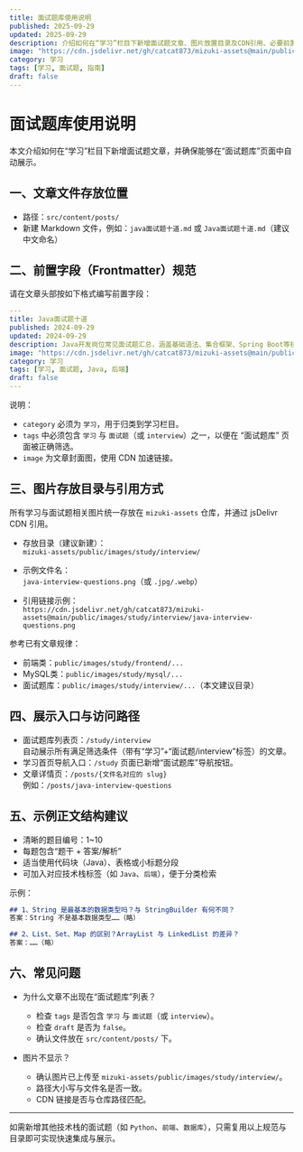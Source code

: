 ```yaml
---
title: 面试题库使用说明
published: 2025-09-29
updated: 2025-09-29
description: 介绍如何在“学习”栏目下新增面试题文章、图片放置目录及CDN引用、必要前置字段与标签规范。
image: "https://cdn.jsdelivr.net/gh/catcat873/mizuki-assets@main/public/images/study/interview/interview-library-guide.png"
category: 学习
tags: [学习, 面试题, 指南]
draft: false
---
```


# 面试题库使用说明

本文介绍如何在“学习”栏目下新增面试题文章，并确保能够在“面试题库”页面中自动展示。

## 一、文章文件存放位置

- 路径：`src/content/posts/`
- 新建 Markdown 文件，例如：`java面试题十道.md` 或 `Java面试题十道.md`（建议中文命名）

## 二、前置字段（Frontmatter）规范

请在文章头部按如下格式编写前置字段：

```yaml
---
title: Java面试题十道
published: 2024-09-29
updated: 2024-09-29
description: Java开发岗位常见面试题汇总，涵盖基础语法、集合框架、Spring Boot等核心知识点
image: "https://cdn.jsdelivr.net/gh/catcat873/mizuki-assets@main/public/images/study/interview/java-interview-questions.png"
category: 学习
tags: [学习, 面试题, Java, 后端]
draft: false
---
```

说明：
- `category` 必须为 `学习`，用于归类到学习栏目。
- `tags` 中必须包含 `学习` 与 `面试题`（或 `interview`）之一，以便在 “面试题库” 页面被正确筛选。
- `image` 为文章封面图，使用 CDN 加速链接。

## 三、图片存放目录与引用方式

所有学习与面试题相关图片统一存放在 `mizuki-assets` 仓库，并通过 jsDelivr CDN 引用。

- 存放目录（建议新建）：  
  `mizuki-assets/public/images/study/interview/`

- 示例文件名：  
  `java-interview-questions.png`（或 `.jpg/.webp`）

- 引用链接示例：  
  `https://cdn.jsdelivr.net/gh/catcat873/mizuki-assets@main/public/images/study/interview/java-interview-questions.png`

参考已有文章规律：
- 前端类：`public/images/study/frontend/...`
- MySQL类：`public/images/study/mysql/...`
- 面试题库：`public/images/study/interview/...`（本文建议目录）

## 四、展示入口与访问路径

- 面试题库列表页：`/study/interview`  
  自动展示所有满足筛选条件（带有“学习”+“面试题/interview”标签）的文章。
- 学习首页导航入口：`/study` 页面已新增“面试题库”导航按钮。
- 文章详情页：`/posts/{文件名对应的 slug}`  
  例如：`/posts/java-interview-questions`

## 五、示例正文结构建议

- 清晰的题目编号：1~10
- 每题包含“题干 + 答案/解析”
- 适当使用代码块（Java）、表格或小标题分段
- 可加入对应技术栈标签（如 `Java`、`后端`），便于分类检索

示例：

```markdown
## 1、String 是最基本的数据类型吗？与 StringBuilder 有何不同？
答案：String 不是基本数据类型……（略）

## 2、List、Set、Map 的区别？ArrayList 与 LinkedList 的差异？
答案：……（略）
```

## 六、常见问题

- 为什么文章不出现在“面试题库”列表？
  - 检查 `tags` 是否包含 `学习` 与 `面试题`（或 `interview`）。
  - 检查 `draft` 是否为 `false`。
  - 确认文件放在 `src/content/posts/` 下。

- 图片不显示？
  - 确认图片已上传至 `mizuki-assets/public/images/study/interview/`。
  - 路径大小写与文件名是否一致。
  - CDN 链接是否与仓库路径匹配。

---

如需新增其他技术栈的面试题（如 `Python`、`前端`、`数据库`），只需复用以上规范与目录即可实现快速集成与展示。